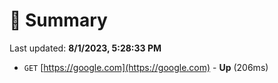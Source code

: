 # 📖 Summary
Last updated: **8/1/2023, 5:28:33 PM**

- `GET` [https://google.com](https://google.com) - **Up** (206ms)
